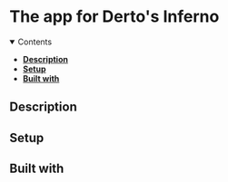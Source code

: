 # The app for Derto's Inferno <!-- omit in toc -->

<details open>
<summary>Contents</summary>

- [**Description**](#description)
- [**Setup**](#setup)
- [**Built with**](#built-with)
</details>

## **Description**

## **Setup**

## **Built with**